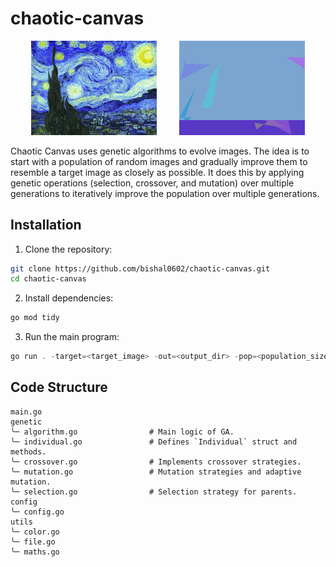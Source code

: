 # chaotic-canvas

<p align="center">
 <img src="examples/starry_night.png" alt="Target Image" width="40%"/> 
  &nbsp; &nbsp; &nbsp; &nbsp;
 <img src="examples/starry_night_13kgen.gif" alt="Evolution Process" width="40%"/>
</p>

Chaotic Canvas uses genetic algorithms to evolve images. The idea is to start with a population of random images and gradually improve them to resemble a target image as closely as possible. It does this by applying genetic operations (selection, crossover, and mutation) over multiple generations to iteratively improve the population over multiple generations.

## Installation

1. Clone the repository:
```sh
git clone https://github.com/bishal0602/chaotic-canvas.git
cd chaotic-canvas
```

2. Install dependencies:
```sh
go mod tidy
```

3. Run the main program:
```ps1
go run . -target=<target_image> -out=<output_dir> -pop=<population_size> -gen=<generations> -mut=<base_mutation_rate>

 ```

## Code Structure

```
main.go                       
genetic
╰─ algorithm.go                # Main logic of GA.
╰─ individual.go               # Defines `Individual` struct and methods.
╰─ crossover.go                # Implements crossover strategies.
╰─ mutation.go                 # Mutation strategies and adaptive mutation.
╰─ selection.go                # Selection strategy for parents.
config
╰─ config.go                   
utils
╰─ color.go                    
╰─ file.go                    
╰─ maths.go                   
```

